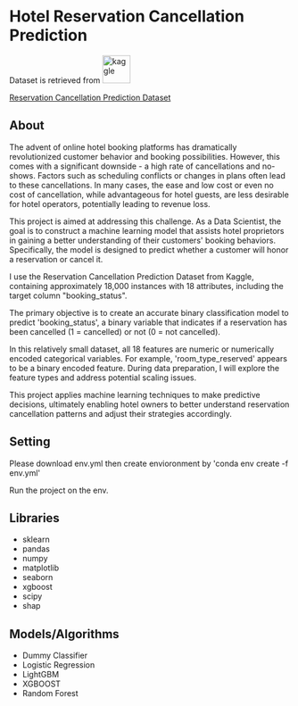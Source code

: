 # Hotel Reservation Cancellation Prediction

Dataset is retrieved from <img width="50" alt="kaggle" src="https://github.com/yunmiju/ReservationCancellationPrediction/assets/80064255/b3a0e156-ca5e-4148-bd21-0b7f7dbaa731">

[Reservation Cancellation Prediction Dataset](https://www.kaggle.com/datasets/gauravduttakiit/reservation-cancellation-prediction?select=train__dataset.csv)


## About

The advent of online hotel booking platforms has dramatically revolutionized customer behavior and booking possibilities. However, this comes with a significant downside - a high rate of cancellations and no-shows. Factors such as scheduling conflicts or changes in plans often lead to these cancellations. In many cases, the ease and low cost or even no cost of cancellation, while advantageous for hotel guests, are less desirable for hotel operators, potentially leading to revenue loss.

This project is aimed at addressing this challenge. As a Data Scientist, the goal is to construct a machine learning model that assists hotel proprietors in gaining a better understanding of their customers' booking behaviors. Specifically, the model is designed to predict whether a customer will honor a reservation or cancel it.

I use the Reservation Cancellation Prediction Dataset from Kaggle, containing approximately 18,000 instances with 18 attributes, including the target column "booking_status".

The primary objective is to create an accurate binary classification model to predict 'booking_status', a binary variable that indicates if a reservation has been cancelled (1 = cancelled) or not (0 = not cancelled).

In this relatively small dataset, all 18 features are numeric or numerically encoded categorical variables. For example, 'room_type_reserved' appears to be a binary encoded feature. During data preparation, I will explore the feature types and address potential scaling issues.

This project applies machine learning techniques to make predictive decisions, ultimately enabling hotel owners to better understand reservation cancellation patterns and adjust their strategies accordingly.


## Setting

Please download env.yml then create envioronment by 'conda env create -f env.yml'

Run the project on the env.


## Libraries

- sklearn
- pandas
- numpy
- matplotlib
- seaborn
- xgboost
- scipy
- shap


## Models/Algorithms

- Dummy Classifier
- Logistic Regression
- LightGBM
- XGBOOST
- Random Forest



